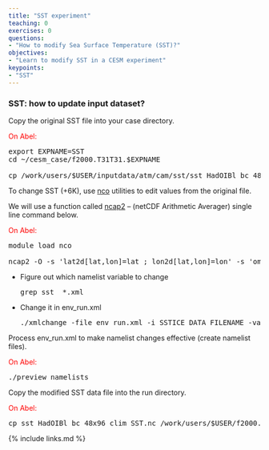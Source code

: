 ```yaml
---
title: "SST experiment"
teaching: 0
exercises: 0
questions:
- "How to modify Sea Surface Temperature (SST)?"
objectives:
- "Learn to modify SST in a CESM experiment"
keypoints:
- "SST"
---
```

### **SST**: how to update input dataset?

Copy the original SST file into your case directory.

<font color="red">On Abel:</font>

<pre>export EXPNAME=SST
cd ~/cesm_case/f2000.T31T31.$EXPNAME

cp /work/users/$USER/inputdata/atm/cam/sst/sst_HadOIBl_bc_48x96_clim_c050526.nc .
</pre>

To change SST (+6K), use [nco](http://nco.sourgeforce.net) utilities to edit values from the original file.  

We will use a function called [ncap2](http://nco.sourceforge.net/nco.html#ncap2-netCDF-Arithmetic-Processor) – (netCDF Arithmetic Averager) single line command below.

<font color="red">On Abel:</font>

<pre>module load nco

ncap2 -O -s 'lat2d[lat,lon]=lat ; lon2d[lat,lon]=lon' -s 'omask=(lat2d >= -5.0 && lat2d <= 5.0) && (lon2d >=180.0 && lon2d <= 275.0)' -s 'SST_cpl=(SST_cpl + 6.0*omask)' sst_HadOIBl_bc_48x96_clim_c050526.nc sst_HadOIBl_bc_48x96_clim_$EXPNAME.nc
</pre>

*   Figure out which namelist variable to change

    <pre>grep sst_ *.xml
    </pre>

*   Change it in env_run.xml

    <pre>./xmlchange -file env_run.xml -i SSTICE_DATA_FILENAME -val ./sst_HadOIBl_bc_48x96_clim_$EXPNAME.nc
    </pre>


Process env_run.xml to make namelist changes effective (create namelist files).

<font color="red">On Abel:</font>

<pre>./preview_namelists
</pre>

Copy the modified SST data file into the run directory.

<font color="red">On Abel:</font>

<pre>cp sst_HadOIBl_bc_48x96_clim_SST.nc /work/users/$USER/f2000.T31T31.$EXPNAME/run/.
</pre>


{% include links.md %}

